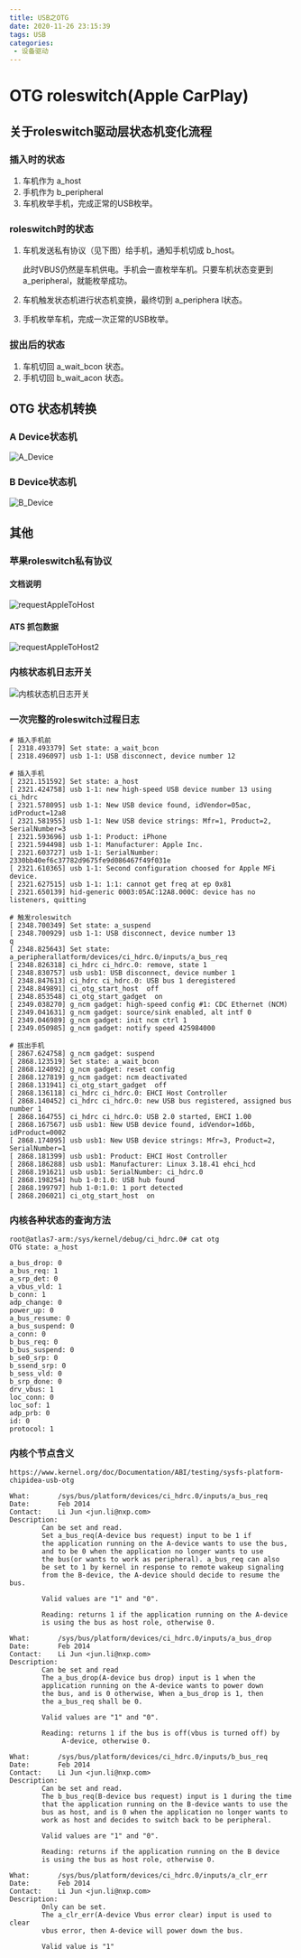 ```yaml
---
title: USB之OTG
date: 2020-11-26 23:15:39
tags: USB
categories:
 - 设备驱动
---
```


# OTG roleswitch(Apple CarPlay)
## 关于roleswitch驱动层状态机变化流程
### 插入时的状态
1. 车机作为 a_host
2. 手机作为 b_peripheral
3. 车机枚举手机，完成正常的USB枚举。

### roleswitch时的状态
1. 车机发送私有协议（见下图）给手机，通知手机切成 b_host。 

   此时VBUS仍然是车机供电。手机会一直枚举车机。只要车机状态变更到 a_peripheral，就能枚举成功。

2. 车机触发状态机进行状态机变换，最终切到 a_periphera l状态。

3. 手机枚举车机，完成一次正常的USB枚举。

### 拔出后的状态
1. 车机切回 a_wait_bcon 状态。
2. 手机切回 b_wait_acon 状态。

## OTG 状态机转换
### A Device状态机

![A_Device](https://xuleilx.github.io/images/A_Device.png)

### B Device状态机

![B_Device](https://xuleilx.github.io/images/B_Device.png)

## 其他
### 苹果roleswitch私有协议
#### 文档说明
![requestAppleToHost](https://xuleilx.github.io/images/requestAppleToHost.png)
#### ATS 抓包数据
![requestAppleToHost2](https://xuleilx.github.io/images/requestAppleToHost2.jpg)

### 内核状态机日志开关

![内核状态机日志开关](https://xuleilx.github.io/images/内核状态机日志开关.png)

### 一次完整的roleswitch过程日志
```shell
# 插入手机前
[ 2318.493379] Set state: a_wait_bcon
[ 2318.496097] usb 1-1: USB disconnect, device number 12

# 插入手机
[ 2321.151592] Set state: a_host
[ 2321.424758] usb 1-1: new high-speed USB device number 13 using ci_hdrc
[ 2321.578095] usb 1-1: New USB device found, idVendor=05ac, idProduct=12a8
[ 2321.581955] usb 1-1: New USB device strings: Mfr=1, Product=2, SerialNumber=3
[ 2321.593696] usb 1-1: Product: iPhone
[ 2321.594498] usb 1-1: Manufacturer: Apple Inc.
[ 2321.603727] usb 1-1: SerialNumber: 2330bb40ef6c37782d9675fe9d086467f49f031e
[ 2321.610365] usb 1-1: Second configuration choosed for Apple MFi device.
[ 2321.627515] usb 1-1: 1:1: cannot get freq at ep 0x81
[ 2321.650139] hid-generic 0003:05AC:12A8.000C: device has no listeners, quitting

# 触发roleswitch
[ 2348.700349] Set state: a_suspend
[ 2348.700929] usb 1-1: USB disconnect, device number 13                       q
[ 2348.825643] Set state: a_peripherallatform/devices/ci_hdrc.0/inputs/a_bus_req 
[ 2348.826318] ci_hdrc ci_hdrc.0: remove, state 1
[ 2348.830757] usb usb1: USB disconnect, device number 1
[ 2348.847613] ci_hdrc ci_hdrc.0: USB bus 1 deregistered
[ 2348.849891] ci_otg_start_host  off 
[ 2348.853548] ci_otg_start_gadget  on 
[ 2349.038270] g_ncm gadget: high-speed config #1: CDC Ethernet (NCM)
[ 2349.041631] g_ncm gadget: source/sink enabled, alt intf 0
[ 2349.046989] g_ncm gadget: init ncm ctrl 1
[ 2349.050985] g_ncm gadget: notify speed 425984000

# 拔出手机
[ 2867.624758] g_ncm gadget: suspend
[ 2868.123519] Set state: a_wait_bcon
[ 2868.124092] g_ncm gadget: reset config
[ 2868.127819] g_ncm gadget: ncm deactivated
[ 2868.131941] ci_otg_start_gadget  off 
[ 2868.136118] ci_hdrc ci_hdrc.0: EHCI Host Controller
[ 2868.140452] ci_hdrc ci_hdrc.0: new USB bus registered, assigned bus number 1
[ 2868.164755] ci_hdrc ci_hdrc.0: USB 2.0 started, EHCI 1.00
[ 2868.167567] usb usb1: New USB device found, idVendor=1d6b, idProduct=0002
[ 2868.174095] usb usb1: New USB device strings: Mfr=3, Product=2, SerialNumber=1
[ 2868.181399] usb usb1: Product: EHCI Host Controller
[ 2868.186288] usb usb1: Manufacturer: Linux 3.18.41 ehci_hcd
[ 2868.191621] usb usb1: SerialNumber: ci_hdrc.0
[ 2868.198254] hub 1-0:1.0: USB hub found
[ 2868.199797] hub 1-0:1.0: 1 port detected
[ 2868.206021] ci_otg_start_host  on 

```
### 内核各种状态的查询方法
```shell
root@atlas7-arm:/sys/kernel/debug/ci_hdrc.0# cat otg 
OTG state: a_host

a_bus_drop: 0
a_bus_req: 1
a_srp_det: 0
a_vbus_vld: 1
b_conn: 1
adp_change: 0
power_up: 0
a_bus_resume: 0
a_bus_suspend: 0
a_conn: 0
b_bus_req: 0
b_bus_suspend: 0
b_se0_srp: 0
b_ssend_srp: 0
b_sess_vld: 0
b_srp_done: 0
drv_vbus: 1
loc_conn: 0
loc_sof: 1
adp_prb: 0
id: 0
protocol: 1

```
### 内核个节点含义
```text
https://www.kernel.org/doc/Documentation/ABI/testing/sysfs-platform-chipidea-usb-otg

What:		/sys/bus/platform/devices/ci_hdrc.0/inputs/a_bus_req
Date:		Feb 2014
Contact:	Li Jun <jun.li@nxp.com>
Description:
		Can be set and read.
		Set a_bus_req(A-device bus request) input to be 1 if
		the application running on the A-device wants to use the bus,
		and to be 0 when the application no longer wants to use
		the bus(or wants to work as peripheral). a_bus_req can also
		be set to 1 by kernel in response to remote wakeup signaling
		from the B-device, the A-device should decide to resume the bus.

		Valid values are "1" and "0".

		Reading: returns 1 if the application running on the A-device
		is using the bus as host role, otherwise 0.

What:		/sys/bus/platform/devices/ci_hdrc.0/inputs/a_bus_drop
Date:		Feb 2014
Contact:	Li Jun <jun.li@nxp.com>
Description:
		Can be set and read
		The a_bus_drop(A-device bus drop) input is 1 when the
		application running on the A-device wants to power down
		the bus, and is 0 otherwise, When a_bus_drop is 1, then
		the a_bus_req shall be 0.

		Valid values are "1" and "0".

		Reading: returns 1 if the bus is off(vbus is turned off) by
			 A-device, otherwise 0.

What:		/sys/bus/platform/devices/ci_hdrc.0/inputs/b_bus_req
Date:		Feb 2014
Contact:	Li Jun <jun.li@nxp.com>
Description:
		Can be set and read.
		The b_bus_req(B-device bus request) input is 1 during the time
		that the application running on the B-device wants to use the
		bus as host, and is 0 when the application no longer wants to
		work as host and decides to switch back to be peripheral.

		Valid values are "1" and "0".

		Reading: returns if the application running on the B device
		is using the bus as host role, otherwise 0.

What:		/sys/bus/platform/devices/ci_hdrc.0/inputs/a_clr_err
Date:		Feb 2014
Contact:	Li Jun <jun.li@nxp.com>
Description:
		Only can be set.
		The a_clr_err(A-device Vbus error clear) input is used to clear
		vbus error, then A-device will power down the bus.

		Valid value is "1"
```
